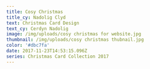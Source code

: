 ```yaml
---
title: Cosy Christmas
title_cy: Nadolig Clyd
text: Christmas Card Design
text_cy: Cerdyn Nadolig
image: /img/uploads/cosy christmas for website.jpg
thumbnail: /img/uploads/cosy christmas thubnail.jpg
color: '#dbc7fa'
date: 2017-11-23T14:53:15.096Z
series: Christmas Card Collection 2017
---
```


